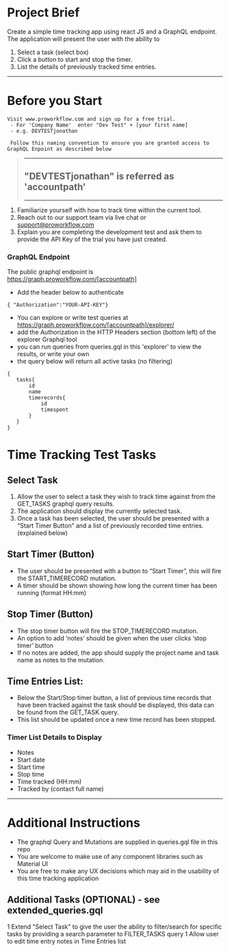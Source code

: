 # Project Brief

Create a simple time tracking app using react JS and a GraphQL endpoint. The application will present the user with the ability to 
1)	Select a task (select box)
1)	Click a button to start and stop the timer.
1)	List the details of previously tracked time entries.

---
# Before you Start

    Visit www.proworkflow.com and sign up for a free trial.  
     - For 'Company Name'  enter "Dev Test" + [your first name]
     - e.g. DEVTESTjonathan
    
     Follow this naming convention to ensure you are granted access to GraphQL Enpoint as described below
    
   
   > ---
   > ## "DEVTESTjonathan" is referred as 'accountpath' 
   > ---

1)	Familiarize yourself with how to track time within the current tool.
1)	Reach out to our support team via live chat or support@proworkflow.com
1) Explain you are completing the development test and ask them to provide the API Key of the trial you have just created.

### GraphQL Endpoint
The public graphql endpoint is https://graph.proworkflow.com/[accountpath]

-	Add the header below to authenticate 
```
{ "Authorization":"YOUR-API-KEY"}
``` 
-	You can explore or write test queries at https://graph.proworkflow.com/[accountpath]/explorer/
-	add the Authorization in the HTTP Headers section (bottom left) of the explorer Graphql tool
- you can run queries from queries.gql in this 'explorer' to view the results, or write your own
- the query below will return all active tasks (no filtering)
 ```
{
    tasks{
        id 
        name 
        timerecords{
            id 
            timespent
        }
    }
}  
```

# Time Tracking Test Tasks

## Select Task
1)	Allow the user to select a task they wish to track time against from the GET_TASKS graphql query results.
1)	The application should display the currently selected task.
1)	Once a task has been selected, the user should be presented with a “Start Timer Button” and a list of previously recorded time entries. (explained below)

## Start Timer (Button)
-	The user should be presented with a button to “Start Timer”, this will fire the START_TIMERECORD mutation.  
-	A timer should be shown showing how long the current timer has been running (format HH:mm)

## Stop Timer (Button)
-	The stop timer button will fire the STOP_TIMERECORD mutation. 
-	An option to add ‘notes’ should be given when the user clicks ‘stop timer’ button
-	If no notes are added, the app should supply the project name and task name as notes to the mutation.

## Time Entries List:
-	Below the Start/Stop timer button, a list of previous time records that have been tracked against the task should be displayed, this data can be found from the GET_TASK query.
-	This list should be updated once a new time record has been stopped.

### Timer List Details to Display
-   Notes
-	Start date
-	Start time
-	Stop time
-	Time tracked (HH:mm)
-   Tracked by (contact full name)

---
# Additional Instructions 
- The graphql Query and Mutations are supplied in queries.gql file in this repo
- You are welcome to make use of any component libraries such as Material UI
- You are free to make any UX decisions which may aid in the usability of this time tracking application

## Additional Tasks (OPTIONAL) - see extended_queries.gql
1	Extend "Select Task" to give the user the ability to filter/search for specific tasks by providing a search parameter to FILTER_TASKS query
1	Allow user to edit time entry notes in Time Entries list
